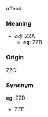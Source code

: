 offend
### Meaning
+ _adj_: ZZA
    + __eg__: ZZB

### Origin

ZZC

### Synonym

__eg__: ZZD

+ ZZE


